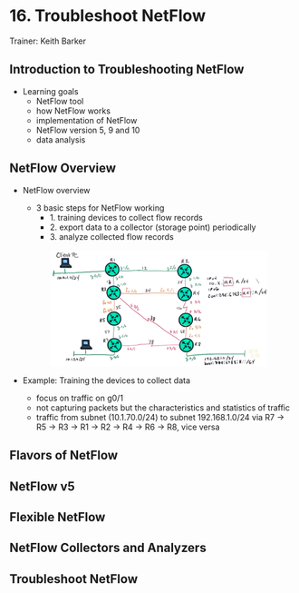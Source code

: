 # 16. Troubleshoot NetFlow

Trainer: Keith Barker


## Introduction to Troubleshooting NetFlow

- Learning goals
  - NetFlow tool
  - how NetFlow works
  - implementation of NetFlow
  - NetFlow version 5, 9 and 10
  - data analysis


## NetFlow Overview

- NetFlow overview
  - 3 basic steps for NetFlow working
    - 1\. training devices to collect flow records
    - 2\. export data to a collector (storage point) periodically
    - 3\. analyze collected flow records

  <figure style="margin: 0.5em; display: flex; justify-content: center; align-items: center;">
    <img style="margin: 0.1em; padding-top: 0.5em; width: 40vw;"
      onclick= "window.open('page')"
      src    = "img/16-netflow.png"
      alt    = "Example network topology for NetFlow"
      title  = "Example network topology for NetFlow"
    />
  </figure>

- Example: Training the devices to collect data
  - focus on traffic on g0/1
  - not capturing packets but the characteristics and statistics of traffic
  - traffic from subnet (10.1.70.0/24) to subnet 192.168.1.0/24 via R7 $\to$ R5 $\to$ R3 $\to$ R1 $\to$ R2 $\to$ R4 $\to$ R6 $\to$ R8, vice versa



## Flavors of NetFlow




## NetFlow v5




## Flexible NetFlow




## NetFlow Collectors and Analyzers




## Troubleshoot NetFlow



